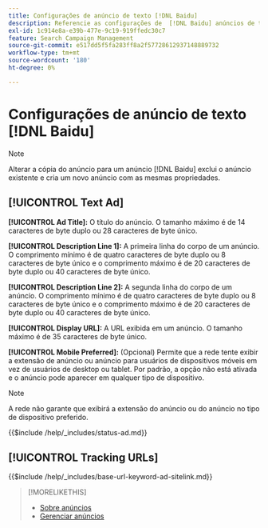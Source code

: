 ```yaml
---
title: Configurações de anúncio de texto [!DNL Baidu]
description: Referencie as configurações de  [!DNL Baidu] anúncios de texto.
exl-id: 1c914e8a-e39b-477e-9c19-919ffedc30c7
feature: Search Campaign Management
source-git-commit: e517dd5f5fa283ff8a2f57728612937148889732
workflow-type: tm+mt
source-wordcount: '180'
ht-degree: 0%

---
```


# Configurações de anúncio de texto [!DNL Baidu]

>[!NOTE]
>
>Alterar a cópia do anúncio para um anúncio [!DNL Baidu] exclui o anúncio existente e cria um novo anúncio com as mesmas propriedades.

## [!UICONTROL Text Ad]

**[!UICONTROL Ad Title]:** O título do anúncio. O tamanho máximo é de 14 caracteres de byte duplo ou 28 caracteres de byte único.

**[!UICONTROL Description Line 1]:** A primeira linha do corpo de um anúncio. O comprimento mínimo é de quatro caracteres de byte duplo ou 8 caracteres de byte único e o comprimento máximo é de 20 caracteres de byte duplo ou 40 caracteres de byte único.

**[!UICONTROL Description Line 2]:** A segunda linha do corpo de um anúncio. O comprimento mínimo é de quatro caracteres de byte duplo ou 8 caracteres de byte único e o comprimento máximo é de 20 caracteres de byte duplo ou 40 caracteres de byte único.

**[!UICONTROL Display URL]:** A URL exibida em um anúncio. O tamanho máximo é de 35 caracteres de byte único.

**[!UICONTROL Mobile Preferred]:** (Opcional) Permite que a rede tente exibir a extensão de anúncio ou anúncio para usuários de dispositivos móveis em vez de usuários de desktop ou tablet. Por padrão, a opção não está ativada e o anúncio pode aparecer em qualquer tipo de dispositivo.

>[!NOTE]
>
>A rede não garante que exibirá a extensão do anúncio ou do anúncio no tipo de dispositivo preferido.

<!-- **[!UICONTROL Status]:** -->

{{$include /help/_includes/status-ad.md}}

## [!UICONTROL Tracking URLs]

<!-- **[!UICONTROL Base URl]:** -->

{{$include /help/_includes/base-url-keyword-ad-sitelink.md}}

>[!MORELIKETHIS]
>
>* [Sobre anúncios](ad-about.md)
>* [Gerenciar anúncios](ad-manage.md)
